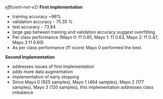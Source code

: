 *efficient-net-v2/*
**First implementation**
- training accuracy ~98%
- validation accuracy - 75.35 %
- test accuracy - 73.84
- large gap between training and validation accuracy suggest overfitting
- Per class performance (Mayo 0: f1 0.85, Mayo 1: f1 0.63, Mayo 2: f1 0.47, Mayo 3 f1 0.60)
- As per class performance (f1 score) Mayo 0 performed the best.

**Second Implementation**
- addresses issues of first implementation
- adds more data augmentation
- implementation of early stopping
- Since Mayo 0 (925 samples), Mayo 1 (464 samples), Mayo 2 (177 samples), Mayo 3 (120 samples), this implementation addresses class imbalance
  
